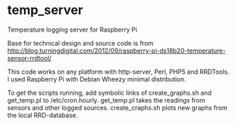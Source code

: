 temp_server
===========

Temperature logging server for Raspberry Pi

Base for technical design and source code is from http://blog.turningdigital.com/2012/09/raspberry-pi-ds18b20-temperature-sensor-rrdtool/

This code works on any platform with http-server, Perl, PHP5 and RRDTools. I used Raspberry Pi with Debian Wheezy minimal distribution.

To get the scripts running, add symbolic links of create_graphs.sh and get_temp.pl to /etc/cron.hourly. get_temp.pl takes the readings from sensors and other logged sources. create_craphs.sh plots new graphs from the local RRD-database.
